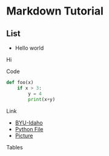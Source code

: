 # Markdown Tutorial

## List

* Hello world

Hi

Code
```python
def foo(x)
    if x > 3:
        y = 4
        print(x+y)
```

Link 
* [BYU-Idaho](http://www.byui.edu)
* [Python File](test.py)
* [Picture](mountain.png)


Tables
